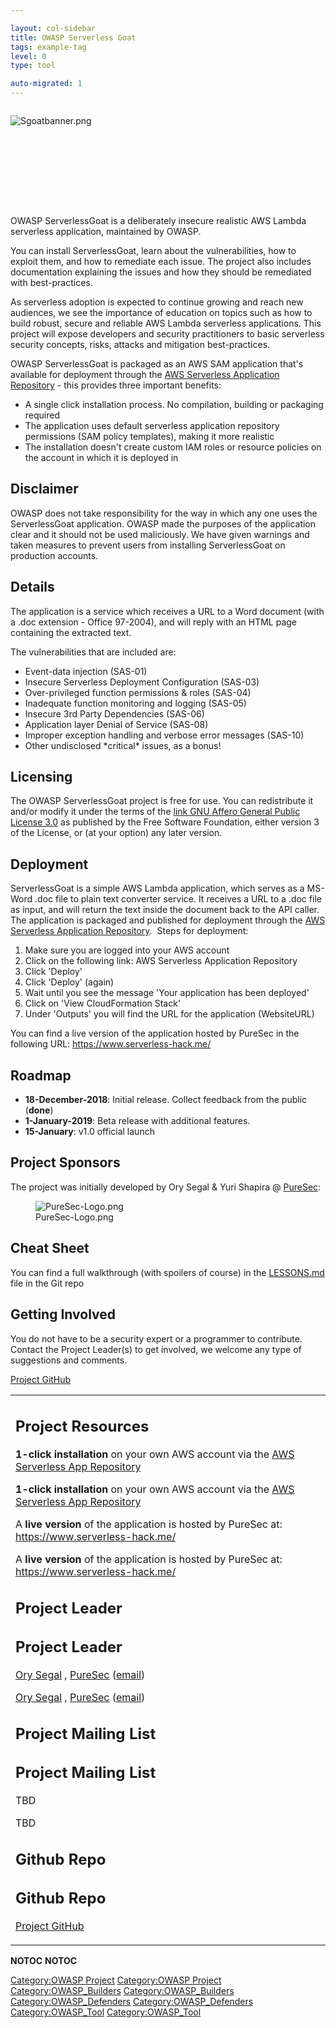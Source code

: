 ```yaml
---

layout: col-sidebar
title: OWASP Serverless Goat
tags: example-tag
level: 0
type: tool

auto-migrated: 1
---
```

<div style="width:100%;height:160px;border:0,margin:0;overflow: hidden;">

![Sgoatbanner.png](Sgoatbanner.png "Sgoatbanner.png")

</div>

<table>
<tbody>
<tr class="odd">
<p>OWASP ServerlessGoat is a deliberately insecure realistic AWS Lambda serverless application, maintained by OWASP.</p>
<p>You can install ServerlessGoat, learn about the vulnerabilities, how to exploit them, and how to remediate each issue. The project also includes documentation explaining the issues and how they should be remediated with best-practices.</p>
<p>As serverless adoption is expected to continue growing and reach new audiences, we see the importance of education on topics such as how to build robust, secure and reliable AWS Lambda serverless applications. This project will expose developers and security practitioners to basic serverless security concepts, risks, attacks and mitigation best-practices.</p>
<p>OWASP ServerlessGoat is packaged as an AWS SAM application that's available for deployment through the <a href="https://aws.amazon.com/serverless/serverlessrepo/">AWS Serverless Application Repository</a> - this provides three important benefits:</p>
<ul>
<li>A single click installation process. No compilation, building or packaging required</li>
<li>The application uses default serverless application repository permissions (SAM policy templates), making it more realistic</li>
<li>The installation doesn't create custom IAM roles or resource policies on the account in which it is deployed in</li>
</ul>
<h2 id="disclaimer">Disclaimer</h2>
<p>OWASP does not take responsibility for the way in which any one uses the ServerlessGoat application. OWASP made the purposes of the application clear and it should not be used maliciously. We have given warnings and taken measures to prevent users from installing ServerlessGoat on production accounts.</p>
<h2 id="details">Details</h2>
<p>The application is a service which receives a URL to a Word document (with a .doc extension - Office 97-2004), and will reply with an HTML page containing the extracted text.</p>
<p>The vulnerabilities that are included are:</p>
<ul>
<li>Event-data injection (SAS-01)</li>
<li>Insecure Serverless Deployment Configuration (SAS-03)</li>
<li>Over-privileged function permissions &amp; roles (SAS-04)</li>
<li>Inadequate function monitoring and logging (SAS-05)</li>
<li>Insecure 3rd Party Dependencies (SAS-06)</li>
<li>Application layer Denial of Service (SAS-08)</li>
<li>Improper exception handling and verbose error messages (SAS-10)</li>
<li>Other undisclosed *critical* issues, as a bonus!</li>
</ul>
<h2 id="licensing">Licensing</h2>
<p>The OWASP ServerlessGoat project is free for use. You can redistribute it and/or modify it under the terms of the <a href="http://www.gnu.org/licenses/agpl-3.0.html">link GNU Affero General Public License 3.0</a> as published by the Free Software Foundation, either version 3 of the License, or (at your option) any later version.</p>
<h2 id="deployment">Deployment</h2>
<p>ServerlessGoat is a simple AWS Lambda application, which serves as a MS-Word .doc file to plain text converter service. It receives a URL to a .doc file as input, and will return the text inside the document back to the API caller. ​ The application is packaged and published for deployment through the <a href="https://serverlessrepo.aws.amazon.com/applications/arn:aws:serverlessrepo:us-east-1:761130837472:applications~serverless-goat">AWS Serverless Application Repository</a>. ​ Steps for deployment:</p>
<ol>
<li>Make sure you are logged into your AWS account</li>
<li>Click on the following link: AWS Serverless Application Repository</li>
<li>Click 'Deploy'</li>
<li>Click 'Deploy' (again)</li>
<li>Wait until you see the message 'Your application has been deployed'</li>
<li>Click on 'View CloudFormation Stack'</li>
<li>Under 'Outputs' you will find the URL for the application (WebsiteURL) ​</li>
</ol>
<p>You can find a live version of the application hosted by PureSec in the following URL: <a href="https://www.serverless-hack.me/">https://www.serverless-hack.me/</a></p>
<h2 id="roadmap">Roadmap</h2>
<ul>
<li><strong>18-December-2018</strong>: Initial release. Collect feedback from the public (<strong>done</strong>)</li>
<li><strong>1-January-2019</strong>: Beta release with additional features.</li>
<li><strong>15-January</strong>: v1.0 official launch</li>
</ul>
<h2 id="project_sponsors">Project Sponsors</h2>
<p>The project was initially developed by Ory Segal &amp; Yuri Shapira @ <a href="https://www.puresec.io/">PureSec</a>:</p>
<figure>
<img src="PureSec-Logo.png" title="PureSec-Logo.png" alt="PureSec-Logo.png" /><figcaption>PureSec-Logo.png</figcaption>
</figure>
<h2 id="cheat_sheet">Cheat Sheet</h2>
<p>You can find a full walkthrough (with spoilers of course) in the <a href="https://github.com/OWASP/Serverless-Goat/blob/master/LESSONS.md">LESSONS.md</a> file in the Git repo</p>
<h2 id="getting_involved">Getting Involved</h2>
<p>You do not have to be a security expert or a programmer to contribute. Contact the Project Leader(s) to get involved, we welcome any type of suggestions and comments.</p></td>
<td><h2 id="project_resources">Project Resources</h2>
<p><strong>1-click installation</strong> on your own AWS account via the <a href="https://serverlessrepo.aws.amazon.com/applications/arn:aws:serverlessrepo:us-east-1:761130837472:applications~serverless-goat">AWS Serverless App Repository</a></p>
<p><strong>1-click installation</strong> on your own AWS account via the <a href="https://serverlessrepo.aws.amazon.com/applications/arn:aws:serverlessrepo:us-east-1:761130837472:applications~serverless-goat">AWS Serverless App Repository</a></p>
<p>A <strong>live version</strong> of the application is hosted by PureSec at: <a href="https://www.serverless-hack.me/">https://www.serverless-hack.me/</a></p>
<p>A <strong>live version</strong> of the application is hosted by PureSec at: <a href="https://www.serverless-hack.me/">https://www.serverless-hack.me/</a></p>
<h2 id="project_leader">Project Leader</h2>
<h2 id="project_leader">Project Leader</h2>
<p><a href="User:Orysegal" title="wikilink">Ory Segal</a> , <a href="https://www.puresec.io/">PureSec</a> (<a href="mailto:ory.segal@owasp.org">email</a>)</p>
<p><a href="User:Orysegal" title="wikilink">Ory Segal</a> , <a href="https://www.puresec.io/">PureSec</a> (<a href="mailto:ory.segal@owasp.org">email</a>)</p>
<h2 id="project_mailing_list">Project Mailing List</h2>
<h2 id="project_mailing_list">Project Mailing List</h2>
<p>TBD</p>
<p>TBD</p>
<h2 id="github_repo">Github Repo</h2>
<h2 id="github_repo">Github Repo</h2>
<p><a href="https://github.com/OWASP/Serverless-Goat">Project GitHub</a></p></td>
<p><a href="https://github.com/OWASP/Serverless-Goat">Project GitHub</a></p></td>
</tr>
</tr>
</tbody>
</tbody>
</table>
</table>


__NOTOC__ <headertabs />
__NOTOC__ <headertabs />


[Category:OWASP Project](Category:OWASP_Project "wikilink")
[Category:OWASP Project](Category:OWASP_Project "wikilink")
[Category:OWASP_Builders](Category:OWASP_Builders "wikilink")
[Category:OWASP_Builders](Category:OWASP_Builders "wikilink")
[Category:OWASP_Defenders](Category:OWASP_Defenders "wikilink")
[Category:OWASP_Defenders](Category:OWASP_Defenders "wikilink")
[Category:OWASP_Tool](Category:OWASP_Tool "wikilink")
[Category:OWASP_Tool](Category:OWASP_Tool "wikilink")
